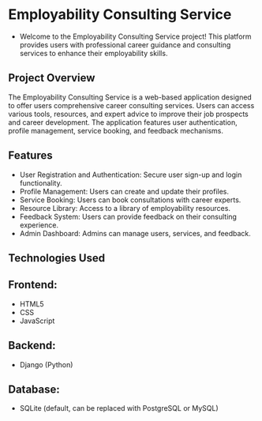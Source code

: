 # Employability Consulting Service
- Welcome to the Employability Consulting Service project! This platform provides users with professional career guidance and consulting services to enhance their employability skills.

## Project Overview
The Employability Consulting Service is a web-based application designed to offer users comprehensive career consulting services. Users can access various tools, resources, and expert advice to improve their job prospects and career development. The application features user authentication, profile management, service booking, and feedback mechanisms.

## Features
- User Registration and Authentication: Secure user sign-up and login functionality.
- Profile Management: Users can create and update their profiles.
- Service Booking: Users can book consultations with career experts.
- Resource Library: Access to a library of employability resources.
- Feedback System: Users can provide feedback on their consulting experience.
- Admin Dashboard: Admins can manage users, services, and feedback.
## Technologies Used
## Frontend:

- HTML5
- CSS
- JavaScript
## Backend:

- Django (Python)
## Database:

- SQLite (default, can be replaced with PostgreSQL or MySQL)
